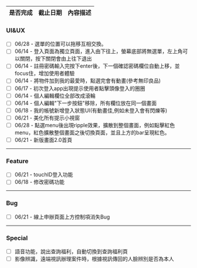 
| 是否完成 | 截止日期 | 內容描述 |
| ------ | ----------- | --------- |

### UI&UX
- [ ] 06/28 - 選單的位置可以拖移互相交換。 
- [ ] 06/14 - 登入頁面為獨立頁面，進入由下往上，螢幕底部將無選單，左上角可以關閉，按下關閉會由上往下退出
- [ ] 06/14 - 註冊密碼輸入完按下enter後，下一個確認密碼欄位自動上移，並focus住，增加使用者體驗
- [ ] 06/14 - 將物件加到我的最愛時，點選完會有動畫(參考無印良品)
- [ ] 06/17 - 初次登入app出現提示使用者點擊頭像登入的圈圈
- [ ] 06/14 - 個人編輯欄位全部改成滾輪
- [ ] 06/14 - 個人編輯"下一步按鈕"移除，所有欄位放在同一個畫面
- [ ] 06/18 - 我的帳號新增登入狀態UI(有動畫佳,例如未登入會有閃爍等)
- [ ] 06/21 - 美化所有提示小視窗
- [ ] 06/28 - 點選menu後出現ripple效果，擴散到整個畫面，例如點擊紅色menu，紅色擴散整個畫面之後切換頁面，並且上方的bar呈現紅色。
- [ ] 06/21 - 新版畫面2.0首頁
---
### Feature
- [ ] 06/21 - touchID登入功能
- [ ] 06/18 - 修改密碼功能
---
### Bug
- [ ] 06/21 - 線上申辦頁面上方控制項消失Bug
---
### Special
- [ ] 語音功能，說出查詢福利，自動切換到查詢福利頁
- [ ] 影像辨識，遠端視訊辦理案件時，根據視訊傳回的人臉辨別是否為本人

